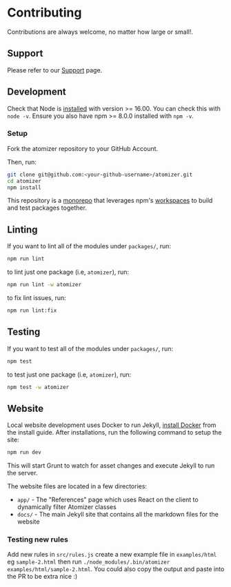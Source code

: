 # Contributing

Contributions are always welcome, no matter how large or small!.

## Support

Please refer to our [Support][] page.

## Development

Check that Node is [installed](https://nodejs.org/en/download/) with version >= 16.00. You can check this with `node -v`. Ensure you also have npm >= 8.0.0 installed with `npm -v`.

### Setup

Fork the atomizer repository to your GitHub Account.

Then, run:

```bash
git clone git@github.com:<your-github-username>/atomizer.git
cd atomizer
npm install
```

This repository is a [monorepo][] that leverages npm's [workspaces][] to build and test packages together.

## Linting

If you want to lint all of the modules under `packages/`, run:

```bash
npm run lint
```

to lint just one package (i.e, `atomizer`), run:

```bash
npm run lint -w atomizer
```

to fix lint issues, run:

```bash
npm run lint:fix
```

## Testing

If you want to test all of the modules under `packages/`, run:

```bash
npm test
```

to test just one package (i.e, `atomizer`), run:

```bash
npm test -w atomizer
```

## Website

Local website development uses Docker to run Jekyll, [install Docker](https://docs.docker.com/get-docker/) from the install guide. After installations, run the following command to setup the site:

```bash
npm run dev
```

This will start Grunt to watch for asset changes and execute Jekyll to run the server.

The website files are located in a few directories:

- `app/` - The "References" page which uses React on the client to dynamically filter Atomizer classes
- `docs/` - The main Jekyll site that contains all the markdown files for the website


### Testing new rules
Add new rules in `src/rules.js` create a new example file in `examples/html` eg `sample-2.html` then run `./node_modules/.bin/atomizer examples/html/sample-2.html`. You could also copy the output and paste into the PR to be extra nice :)


[BSD license]: https://github.com/acss-io/atomizer/blob/master/LICENSE.md
[monorepo]: https://en.wikipedia.org/wiki/Monorepo
[Support]: https://acss.io/support.html
[workspaces]: https://docs.npmjs.com/cli/v8/using-npm/workspaces
